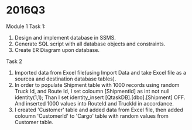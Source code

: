 # 2016Q3

Module 1
Task 1:
1. Design and implement database in SSMS.
2. Generate SQL script with all database objects and constraints.
3. Create ER Diagram upon database.

Task 2
1. Imported data from Excel file(using Import Data and take Excel file as a sourcea and destination database tables).
2. In order to populate Shipment table with 1000 records using random Truck Id, and Route Id, I set coloumn [ShipmentId] as int not null identity(1,1);
Than I set identity_insert [QtaskDB].[dbo].[Shipment] OFF.
And inserted 1000 values into RouteId and TruckId in accordance.
3. I  created 'Customer' table and added data from Excel file, then added coloumn 'CustomerId' to 'Cargo' table with random values from Customer table.


